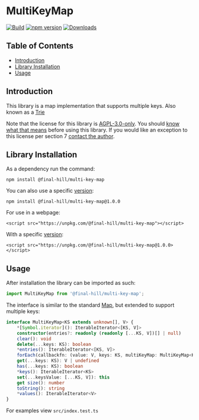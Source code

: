 # MultiKeyMap

[![Build](https://github.com/final-hill/multi-key-map/workflows/Build/badge.svg?branch=master)](https://github.com/final-hill/multi-key-map/actions?query=workflow%3ABuild%2FRelease)
[![npm version](https://badge.fury.io/js/%40final-hill%2Fmulti-key-map.svg)](https://www.npmjs.com/package/@final-hill/multi-key-map)
[![Downloads](https://img.shields.io/npm/dm/@final-hill/multi-key-map.svg)](https://www.npmjs.com/package/@final-hill/multi-key-map)

## Table of Contents

- [Introduction](#introduction)
- [Library Installation](#library-installation)
- [Usage](#usage)

## Introduction

This library is a map implementation that supports multiple keys.
Also known as a [Trie](https://en.wikipedia.org/wiki/Trie)

Note that the license for this library is [AGPL-3.0-only](https://www.gnu.org/licenses/agpl-3.0.en.html).
You should [know what that means](https://choosealicense.com/licenses/agpl-3.0/) before
using this library. If you would like an exception to this license per section 7
[contact the author](mailto:tno@thenewobjective.com).

## Library Installation

As a dependency run the command:

`npm install @final-hill/multi-key-map`

You can also use a specific [version](https://www.npmjs.com/package/@final-hill/multi-key-map):

`npm install @final-hill/multi-key-map@1.0.0`

For use in a webpage:

`<script src="https://unpkg.com/@final-hill/multi-key-map"></script>`

With a specific [version](https://www.npmjs.com/package/@final-hill/multi-key-map):

`<script src="https://unpkg.com/@final-hill/multi-key-map@1.0.0></script>`

## Usage

After installation the library can be imported as such:

```typescript
import MultiKeyMap from '@final-hill/multi-key-map';
```

The interface is similar to the standard [Map](https://developer.mozilla.org/en-US/docs/Web/JavaScript/Reference/Global_Objects/Map), but extended to support multiple keys:

```typescript
interface MultiKeyMap<KS extends unknown[], V> {
    *[Symbol.iterator](): IterableIterator<[KS, V]>
    constructor(entries?: readonly (readonly [...KS, V])[] | null)
    clear(): void
    delete(...keys: KS): boolean
    *entries(): IterableIterator<[KS, V]>
    forEach(callbackfn: (value: V, keys: KS, multiKeyMap: MultiKeyMap<KS, V>) => void, thisArg?: any): void
    get(...keys: KS): V | undefined
    has(...keys: KS): boolean
    *keys(): IterableIterator<KS>
    set(...keysValue: [...KS, V]): this
    get size(): number
    toString(): string
    *values(): IterableIterator<V>
}
```

For examples view `src/index.test.ts`
